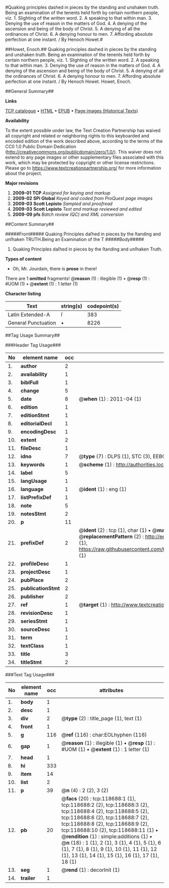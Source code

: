 #Quaking principles dashed in pieces by the standing and unshaken truth. Being an examination of the tenents held forth by certain northern people, viz. 1. Slighting of the written word. 2. A speaking to that within man. 3. Denying the use of reason in the matters of God. 4. A denying of the ascension and being of the body of Christ. 5. A denying of all the ordinances of Christ. 6. A denying honour to men. 7. Affording absolute perfection at one instant. / By Henoch Howet.#

##Howet, Enoch.##
Quaking principles dashed in pieces by the standing and unshaken truth. Being an examination of the tenents held forth by certain northern people, viz. 1. Slighting of the written word. 2. A speaking to that within man. 3. Denying the use of reason in the matters of God. 4. A denying of the ascension and being of the body of Christ. 5. A denying of all the ordinances of Christ. 6. A denying honour to men. 7. Affording absolute perfection at one instant. / By Henoch Howet.
Howet, Enoch.

##General Summary##

**Links**

[TCP catalogue](http://www.ota.ox.ac.uk/tcp/)  • 
[HTML](http://tei.it.ox.ac.uk/tcp/Texts-HTML/free/A86/A86646.html)  • 
[EPUB](http://tei.it.ox.ac.uk/tcp/Texts-EPUB/free/A86/A86646.epub) • 
[Page images (Historical Texts)](https://historicaltexts.jisc.ac.uk/eebo-99866415e)

**Availability**

To the extent possible under law, the Text Creation Partnership has waived all copyright and related or neighboring rights to this keyboarded and encoded edition of the work described above, according to the terms of the CC0 1.0 Public Domain Dedication (http://creativecommons.org/publicdomain/zero/1.0/). This waiver does not extend to any page images or other supplementary files associated with this work, which may be protected by copyright or other license restrictions. Please go to https://www.textcreationpartnership.org/ for more information about the project.

**Major revisions**

1. __2009-01__ __TCP__ *Assigned for keying and markup*
1. __2009-02__ __SPi Global__ *Keyed and coded from ProQuest page images*
1. __2009-03__ __Scott Lepisto__ *Sampled and proofread*
1. __2009-03__ __Scott Lepisto__ *Text and markup reviewed and edited*
1. __2009-09__ __pfs__ *Batch review (QC) and XML conversion*

##Content Summary##

#####Front#####
Quaking Principles daſhed in pieces by the ſtanding and unſhaken TRUTH.Being an Examination of the T
#####Body#####

1. Quaking Principles daſhed in pieces by the ſtanding and unſhaken Truth.

**Types of content**

  * Oh, Mr. Jourdain, there is **prose** in there!

There are 1 **omitted** fragments! 
 @__reason__ (1) : illegible (1)  •  @__resp__ (1) : #UOM (1)  •  @__extent__ (1) : 1 letter (1)

**Character listing**


|Text|string(s)|codepoint(s)|
|---|---|---|
|Latin Extended-A|ſ|383|
|General Punctuation|•|8226|

##Tag Usage Summary##

###Header Tag Usage###

|No|element name|occ|attributes|
|---|---|---|---|
|1.|__author__|2||
|2.|__availability__|1||
|3.|__biblFull__|1||
|4.|__change__|5||
|5.|__date__|8| @__when__ (1) : 2011-04 (1)|
|6.|__edition__|1||
|7.|__editionStmt__|1||
|8.|__editorialDecl__|1||
|9.|__encodingDesc__|1||
|10.|__extent__|2||
|11.|__fileDesc__|1||
|12.|__idno__|7| @__type__ (7) : DLPS (1), STC (3), EEBO-CITATION (1), PROQUEST (1), VID (1)|
|13.|__keywords__|1| @__scheme__ (1) : http://authorities.loc.gov/ (1)|
|14.|__label__|5||
|15.|__langUsage__|1||
|16.|__language__|1| @__ident__ (1) : eng (1)|
|17.|__listPrefixDef__|1||
|18.|__note__|5||
|19.|__notesStmt__|2||
|20.|__p__|11||
|21.|__prefixDef__|2| @__ident__ (2) : tcp (1), char (1)  •  @__matchPattern__ (2) : ([0-9\-]+):([0-9IVX]+) (1), (.+) (1)  •  @__replacementPattern__ (2) : http://eebo.chadwyck.com/downloadtiff?vid=$1&page=$2 (1), https://raw.githubusercontent.com/textcreationpartnership/Texts/master/tcpchars.xml#$1 (1)|
|22.|__profileDesc__|1||
|23.|__projectDesc__|1||
|24.|__pubPlace__|2||
|25.|__publicationStmt__|2||
|26.|__publisher__|2||
|27.|__ref__|1| @__target__ (1) : http://www.textcreationpartnership.org/docs/. (1)|
|28.|__revisionDesc__|1||
|29.|__seriesStmt__|1||
|30.|__sourceDesc__|1||
|31.|__term__|1||
|32.|__textClass__|1||
|33.|__title__|3||
|34.|__titleStmt__|2||


###Text Tag Usage###

|No|element name|occ|attributes|
|---|---|---|---|
|1.|__body__|1||
|2.|__desc__|1||
|3.|__div__|2| @__type__ (2) : title_page (1), text (1)|
|4.|__front__|1||
|5.|__g__|116| @__ref__ (116) : char:EOLhyphen (116)|
|6.|__gap__|1| @__reason__ (1) : illegible (1)  •  @__resp__ (1) : #UOM (1)  •  @__extent__ (1) : 1 letter (1)|
|7.|__head__|1||
|8.|__hi__|333||
|9.|__item__|14||
|10.|__list__|2||
|11.|__p__|39| @__n__ (4) : 2 (2), 3 (2)|
|12.|__pb__|20| @__facs__ (20) : tcp:118688:1 (1), tcp:118688:2 (2), tcp:118688:3 (2), tcp:118688:4 (2), tcp:118688:5 (2), tcp:118688:6 (2), tcp:118688:7 (2), tcp:118688:8 (2), tcp:118688:9 (2), tcp:118688:10 (2), tcp:118688:11 (1)  •  @__rendition__ (1) : simple:additions (1)  •  @__n__ (18) : 1 (1), 2 (1), 3 (1), 4 (1), 5 (1), 6 (1), 7 (1), 8 (1), 9 (1), 10 (1), 11 (1), 12 (1), 13 (1), 14 (1), 15 (1), 16 (1), 17 (1), 18 (1)|
|13.|__seg__|1| @__rend__ (1) : decorInit (1)|
|14.|__trailer__|1||
